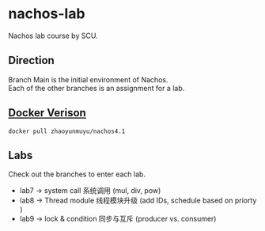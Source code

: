 # nachos-lab

Nachos lab course by SCU.

## Direction

Branch Main is the initial environment of Nachos.  
Each of the other branches is an assignment for a lab.

## [Docker Verison](https://hub.docker.com/r/zhaoyunmuyu/nachos4.1)

```shell
docker pull zhaoyunmuyu/nachos4.1
```

## Labs

Check out the branches to enter each lab.  

- lab7 -> system call 系统调用 (mul, div, pow)
- lab8 -> Thread module 线程模块升级 (add IDs, schedule based on priorty )
- lab9 -> lock & condition 同步与互斥 (producer vs. consumer)